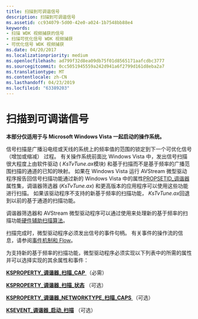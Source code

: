 ```yaml
---
title: 扫描到可调谐信号
description: 扫描到可调谐信号
ms.assetid: cc934079-5d00-42e0-a024-1b7548bb88e4
keywords:
- 扫描 WDK 视频捕获的信号
- 扫描可优化信号 WDK 视频捕获
- 可优化信号 WDK 视频捕获
ms.date: 04/20/2017
ms.localizationpriority: medium
ms.openlocfilehash: ad799f32d8ea09db75f01d8565171aafcdbc3777
ms.sourcegitcommit: 0cc5051945559a242d941a6f2799d161d8eba2a7
ms.translationtype: MT
ms.contentlocale: zh-CN
ms.lasthandoff: 04/23/2019
ms.locfileid: "63389203"
---
```

# <a name="scanning-to-tunable-signals"></a>扫描到可调谐信号


**本部分仅适用于与 Microsoft Windows Vista 一起启动的操作系统。**

信号扫描是广播沿电缆或天线的系统上的频率值的范围的锁定到下一个可优化信号 （增加或缩减） 过程。 有关操作系统前面比 Windows Vista 中，发出信号扫描很大程度上由软件驱动 ( *KsTvTune.ax*模块) 和基于扫描而不是基于频率的广播范围扫描的通道的已知的映射。 如果在 Windows Vista 运行 AVStream 微型驱动程序报告回信号扫描功能通过新的 Windows Vista 中的属性[PROPSETID\_调谐器](https://msdn.microsoft.com/library/windows/hardware/ff567800)属性集，调谐器筛选器 (*KsTvTune.ax*) 和更高版本的应用程序可以使用这些功能进行扫描。 如果该驱动程序不支持的新基于频率的扫描功能， *KsTvTune.ax*回退到以前的基于通道的扫描功能。

调谐器筛选器和 AVStream 微型驱动程序可以通过使用来处理新的基于频率的扫描功能[硬件辅助扫描算法](hardware-assisted-scanning-algorithm.md)。

扫描完成时，微型驱动程序必须发出信号的事件句柄。 有关事件的操作流的信息，请参阅[事件机制和 Flow](event-mechanism-and-flow.md)。

为支持新的基于频率的扫描功能，微型驱动程序必须实现以下列表中的所需的属性并可以选择实现的其余属性和事件：

[**KSPROPERTY\_调谐器\_扫描\_CAP** ](https://msdn.microsoft.com/library/windows/hardware/ff565887) （必需）

[**KSPROPERTY\_调谐器\_扫描\_状态**](https://msdn.microsoft.com/library/windows/hardware/ff565893) （可选）

[**KSPROPERTY\_调谐器\_NETWORKTYPE\_扫描\_CAPS** ](https://msdn.microsoft.com/library/windows/hardware/ff565881) （可选）

[**KSEVENT\_调谐器\_启动\_扫描**](https://msdn.microsoft.com/library/windows/hardware/ff561898) （可选）

 

 





